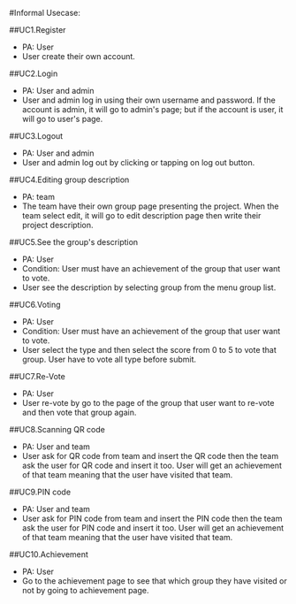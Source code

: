 #Informal Usecase:

##UC1.Register
- PA: User
- User create their own account.
  
##UC2.Login
- PA: User and admin
- User and admin log in using their own username and password. If the account is admin, it will go to admin's page; but if the account is user, it will go to user's page.
  
##UC3.Logout
- PA: User and admin
- User and admin log out by clicking or tapping on log out button.
  
##UC4.Editing group description
- PA: team
- The team have their own group page presenting the project. When the team select edit, it will go to edit description page then write their project description.
  
##UC5.See the group's description
- PA: User
- Condition: User must have an achievement of the group that user want to vote.
- User see the description by selecting group from the menu group list.
    
##UC6.Voting
- PA: User
- Condition: User must have an achievement of the group that user want to vote.
- User select the type and then select the score from 0 to 5 to vote that group. User have to vote all type before submit.

##UC7.Re-Vote
- PA: User
- User re-vote by go to the page of the group that user want to re-vote and then vote that group again.
    
##UC8.Scanning QR code
- PA: User and team
- User ask for QR code from team and insert the QR code then the team ask the user for QR code and insert it too. User will get an achievement of that team meaning that the user have visited that team.
    
##UC9.PIN code
- PA: User and team
- User ask for PIN code from team and insert the PIN code then the team ask the user for PIN code and insert it too. User will get an achievement of that team meaning that the user have visited that team.
    
##UC10.Achievement
- PA: User
- Go to the achievement page to see that which group they have visited or not by going to achievement page.
